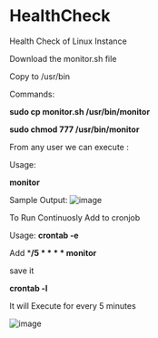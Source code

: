 # HealthCheck
Health Check of Linux Instance

Download the monitor.sh file

Copy to /usr/bin

Commands:

**sudo cp monitor.sh /usr/bin/monitor**

**sudo chmod 777 /usr/bin/monitor**

From any user we can execute :

Usage:

**monitor**

Sample Output:
![image](https://github.com/npallegoud/HealthCheck/assets/76092758/3c0626d9-7aaa-4f40-b46d-6d25ed26f73d)


To Run Continuosly Add to cronjob

Usage: **crontab -e** 

Add  ***/5 * * * * monitor**

 save it 
 
 **crontab -l** 

 It will Execute for every 5 minutes

![image](https://github.com/npallegoud/System_HealthCheck/assets/76092758/4c775d89-2a84-4f07-a1f2-78fa15de3db7)
